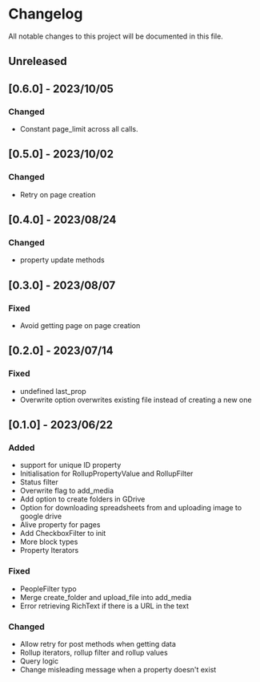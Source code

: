 # Changelog

All notable changes to this project will be documented in this file.

## Unreleased

## [0.6.0] - 2023/10/05

### Changed

- Constant page_limit across all calls.

## [0.5.0] - 2023/10/02

### Changed

- Retry on page creation

## [0.4.0] - 2023/08/24

### Changed

- property update methods

## [0.3.0] - 2023/08/07

### Fixed

- Avoid getting page on page creation

## [0.2.0] - 2023/07/14

### Fixed

- undefined last_prop
- Overwrite option overwrites existing file instead of creating a new one

## [0.1.0] - 2023/06/22

### Added

- support for unique ID property
- Initialisation for RollupPropertyValue and RollupFilter
- Status filter
- Overwrite flag to add_media
- Add option to create folders in GDrive
- Option for downloading spreadsheets from and uploading image to google drive
- Alive property for pages
- Add CheckboxFilter to init
- More block types
- Property Iterators

### Fixed

- PeopleFilter typo
- Merge create_folder and upload_file into add_media
- Error retrieving RichText if there is a URL in the text

### Changed

- Allow retry for post methods when getting data
- Rollup iterators, rollup filter and rollup values
- Query logic
- Change misleading message when a property doesn't exist
